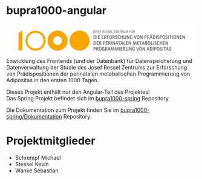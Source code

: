 # bupra1000-angular
![Logo](logo/logo.jpg)
Enwicklung des Frontends (und der Datenbank) für Datenspeicherung und Datenverwaltung der Studie des Josef Ressel Zentrums zur Erforschung von Prädispositionen der perinatalen metabolischen Programmierung von Adipositas in den ersten 1000 Tagen.

Dieses Projekt enthält nur den Angular-Teil des Projektes!<br />
Das Spring Projekt befindet sich im [bupra1000-spring](https://github.com/wase90168/bupra1000-spring) Repository.

Die Dokumentation zum Projekt finden Sie im [bupra1000-spring/Dokumentation](https://github.com/wase90168/bupra1000-angular/tree/master/documentation) Repository.

# Projektmitglieder
- Schrempf Michael
- Stessel Kevin
- Wanke Sebastian
